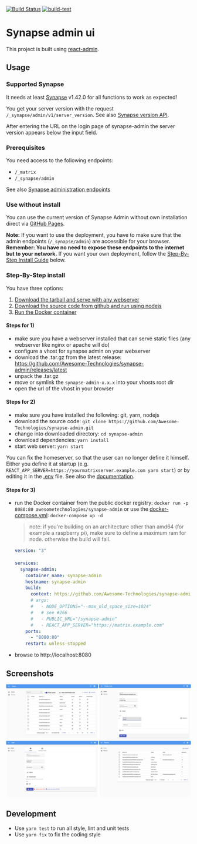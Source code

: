 [![Build Status](https://travis-ci.org/Awesome-Technologies/synapse-admin.svg?branch=master)](https://travis-ci.org/Awesome-Technologies/synapse-admin)
[![build-test](https://github.com/Awesome-Technologies/synapse-admin/actions/workflows/build-test.yml/badge.svg)](https://github.com/Awesome-Technologies/synapse-admin/actions/workflows/build-test.yml)

# Synapse admin ui

This project is built using [react-admin](https://marmelab.com/react-admin/).

## Usage

### Supported Synapse

It needs at least [Synapse](https://github.com/matrix-org/synapse) v1.42.0 for all functions to work as expected!

You get your server version with the request `/_synapse/admin/v1/server_version`.
See also [Synapse version API](https://matrix-org.github.io/synapse/develop/admin_api/version_api.html).

After entering the URL on the login page of synapse-admin the server version appears below the input field.

### Prerequisites

You need access to the following endpoints:

- `/_matrix`
- `/_synapse/admin`

See also [Synapse administration endpoints](https://matrix-org.github.io/synapse/develop/reverse_proxy.html#synapse-administration-endpoints)

### Use without install

You can use the current version of Synapse Admin without own installation direct
via [GitHub Pages](https://awesome-technologies.github.io/synapse-admin/).

**Note:**
If you want to use the deployment, you have to make sure that the admin endpoints (`/_synapse/admin`) are accessible for your browser.
**Remember: You have no need to expose these endpoints to the internet but to your network.**
If you want your own deployment, follow the [Step-By-Step Install Guide](#step-by-step-install) below.

### Step-By-Step install

You have three options:

1.  [Download the tarball and serve with any webserver](#steps-for-1)
2.  [Download the source code from github and run using nodejs](#steps-for-2)
3.  [Run the Docker container](#steps-for-3)

#### Steps for 1)

- make sure you have a webserver installed that can serve static files (any webserver like nginx or apache will do)
- configure a vhost for synapse admin on your webserver
- download the .tar.gz from the latest release: https://github.com/Awesome-Technologies/synapse-admin/releases/latest
- unpack the .tar.gz
- move or symlink the `synapse-admin-x.x.x` into your vhosts root dir
- open the url of the vhost in your browser

#### Steps for 2)

- make sure you have installed the following: git, yarn, nodejs
- download the source code: `git clone https://github.com/Awesome-Technologies/synapse-admin.git`
- change into downloaded directory: `cd synapse-admin`
- download dependencies: `yarn install`
- start web server: `yarn start`

You can fix the homeserver, so that the user can no longer define it himself.
Either you define it at startup (e.g. `REACT_APP_SERVER=https://yourmatrixserver.example.com yarn start`)
or by editing it in the [.env](.env) file. See also the
[documentation](https://create-react-app.dev/docs/adding-custom-environment-variables/).

#### Steps for 3)

- run the Docker container from the public docker registry: `docker run -p 8080:80 awesometechnologies/synapse-admin` or use the [docker-compose.yml](docker-compose.yml): `docker-compose up -d`

  > note: if you're building on an architecture other than amd64 (for example a raspberry pi), make sure to define a maximum ram for node. otherwise the build will fail.

  ```yml
  version: "3"

  services:
    synapse-admin:
      container_name: synapse-admin
      hostname: synapse-admin
      build:
        context: https://github.com/Awesome-Technologies/synapse-admin.git
        # args:
        #   - NODE_OPTIONS="--max_old_space_size=1024"
        #   # see #266
        #   - PUBLIC_URL="/synapse-admin"
        #   - REACT_APP_SERVER="https://matrix.example.com"
      ports:
        - "8080:80"
      restart: unless-stopped
  ```

- browse to http://localhost:8080

## Screenshots

![Screenshots](./screenshots.jpg)

## Development

- Use `yarn test` to run all style, lint and unit tests
- Use `yarn fix` to fix the coding style
